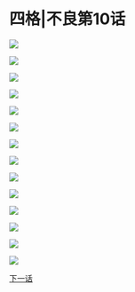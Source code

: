 # 四格|不良第10话


![](/images/不良1-11四格/10/试验.jpg)

![](/images/不良1-11四格/10/1.jpg)

![](/images/不良1-11四格/10/2.jpg)

![](/images/不良1-11四格/10/3.jpg)

![](/images/不良1-11四格/10/4.jpg)

![](/images/不良1-11四格/10/5.jpg)

![](/images/不良1-11四格/10/6.jpg)

![](/images/不良1-11四格/10/7.jpg)

![](/images/不良1-11四格/10/8.jpg)

![](/images/不良1-11四格/10/9.jpg)

![](/images/不良1-11四格/10/10.jpg)

![](/images/不良1-11四格/10/11.jpg)

![](/images/不良1-11四格/10/12.jpg)

![](/images/不良1-11四格/10/123.jpg)


[下一话](https://northet.github.io/posts/%E4%B8%8D%E8%89%AF11/)
